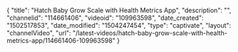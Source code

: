 {
    "title": "Hatch Baby Grow Scale with Health Metrics App",
    "description": "",
    "channelid": "114661406",
    "videoid": "109963598",
    "date_created": "1502517853",
    "date_modified": "1504247454",
    "type": "captivate",
    "layout": "channelVideo",
    "url": "\/latest-videos\/hatch-baby-grow-scale-with-health-metrics-app\/114661406-109963598"
}